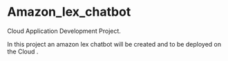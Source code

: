 # Amazon_lex_chatbot
Cloud Application Development Project.

In this project an amazon lex chatbot will be created and to be deployed on the Cloud .
